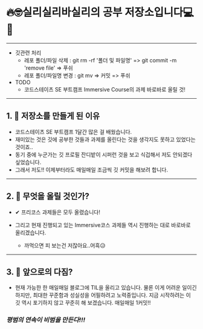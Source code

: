 🔥🤓실리실리바실리의 공부 저장소입니다💻📖
==========================================
* * *
* 깃관련 처리
  * 레포 폴더/파일 삭제 : git rm -rf '폴더 및 파일명' => git commit -m 'remove file' => 푸쉬
  * 레포 폴더/파일명 변경 : git mv <oldName> <newName> => 커밋 => 푸쉬
* TODO
  * 코드스테이츠 SE 부트캠프 Immersive Course의 과제 바로바로 올릴 것!
* * *

## 1.  🌝 저장소를 만들게 된 이유
<!-- * * * -->

* 코드스테이츠 SE 부트캠프 1달간 많은 걸 배웠습니다.
* 재미있는 것은 깃에 공부한 것들과 과제를 올린다는 것을 생각지도 못하고 있었다는 것이죠..
* 동기 중에 누군가는 깃 프로필 잔디밭이 시퍼런 것을 보고 식겁해서 저도 안되겠다 싶었습니다.
* 그래서 저도!! 이제부터라도 매일매일 조금씩 깃 커밋을 해보려 합니다.

* * *

## 2.  🌊 무엇을 올릴 것인가?
<!-- * * * -->
* ✔ 프리코스 과제들은 모두 올렸습니다!

* 그리고 현재 진행되고 있는 Immersive코스 과제들 역시 진행하는 대로 바로바로 올리겠습니다.
  *  까먹으면 피 보는건 저잖아요..어흑😥

* * *

## 3.  🤿 앞으로의 다짐?

* 현재 가능한 한 매일매일 블로그에 TIL을 올리고 있습니다. 물론 이게 어려운 일이긴 하지만, 최대한 꾸준함과 성실성을 어필하려고 노력중입니다. 지금 시작하려는 이 깃 역시 포기하지 않고 꾸준히 해 보겠습니다. 매일매일 1커밋!!


###                                *평범의 연속이 비범을 만든다!!!*
